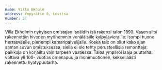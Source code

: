 ```yaml
---
name: Villa Ekholm
address: Ympyrätie 8, Loviisa
number: 37
---
```

Villa Ekholmin nykyisen omistajan isoäidin isä rakensi talon 1890. Vasen siipi rakennettiin hivenen myöhemmin venäläisille kylpylävieraille: isompi huone herrasväelle, pienempi kamaripalvelijalle. Koska talo on ollut koko ajan saman suvun omistuksessa, siellä ei ole tehty perusteellisia remontteja: paikkoja on korjailtu vain tarpeen vaatiessa. Taloa ympäröi laaja puutarha: valtava yli 100- vuotias omenapuu ja monimuotionen, kekseliäästi rakennettu hyötypuutarha.
